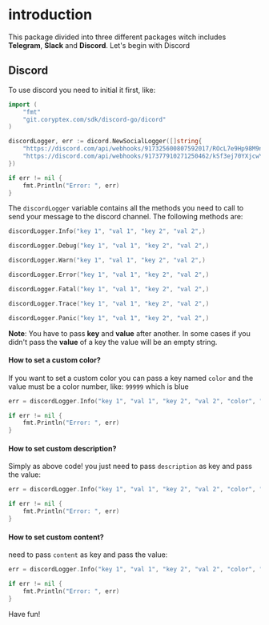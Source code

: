 # introduction

This package divided into three different packages witch includes **Telegram**, **Slack** and **Discord**. Let's begin with Discord

## Discord

To use discord you need to initial it first, like:

```go
import (
    "fmt"
    "git.coryptex.com/sdk/discord-go/dicord"
)

discordLogger, err := dicord.NewSocialLogger([]string{
    "https://discord.com/api/webhooks/917325600807592017/ROcL7e9Hp98M9nIZ-byGZoSNyKQ6kTmCViF5GC8re4Xej_k7GdGu9EJ3CREE4GnIsyTQ",
    "https://discord.com/api/webhooks/917377910271250462/kSf3ej70YXjcwYcM08dBsUPfbBkqEwJ1nNbmHTyX3DbniLlmrzjY7us8W-QWhjqDEpg7",
})

if err != nil {
    fmt.Println("Error: ", err)
}
```
The ``discordLogger`` variable contains all the methods you need to call to send your message to the discord channel. The following methods are:

```go
discordLogger.Info("key 1", "val 1", "key 2", "val 2",)

discordLogger.Debug("key 1", "val 1", "key 2", "val 2",) 

discordLogger.Warn("key 1", "val 1", "key 2", "val 2",) 

discordLogger.Error("key 1", "val 1", "key 2", "val 2",) 

discordLogger.Fatal("key 1", "val 1", "key 2", "val 2",) 

discordLogger.Trace("key 1", "val 1", "key 2", "val 2",) 

discordLogger.Panic("key 1", "val 1", "key 2", "val 2",) 
```

**Note**: You have to pass **key** and **value** after another. In some cases if you didn't pass the **value** of a key the value will be an empty string.
#### How to set a custom color?
If you want to set a custom color you can pass a key named ``color`` and the value must be a color number, like: ``99999`` which is blue
```go
err = discordLogger.Info("key 1", "val 1", "key 2", "val 2", "color", "99999")

if err != nil {
	fmt.Println("Error: ", err)
}
```
#### How to set custom description?
Simply as above code! you just need to pass ``description`` as key and pass the value:

```go
err = discordLogger.Info("key 1", "val 1", "key 2", "val 2", "color", "99999", "description", "This is a description")

if err != nil {
	fmt.Println("Error: ", err)
}
```

#### How to set custom content?
need to pass ``content`` as key and pass the value:

```go
err = discordLogger.Info("key 1", "val 1", "key 2", "val 2", "color", "99999", "description", "This is a description", "content", "this is a content")

if err != nil {
	fmt.Println("Error: ", err)
}
```

Have fun!